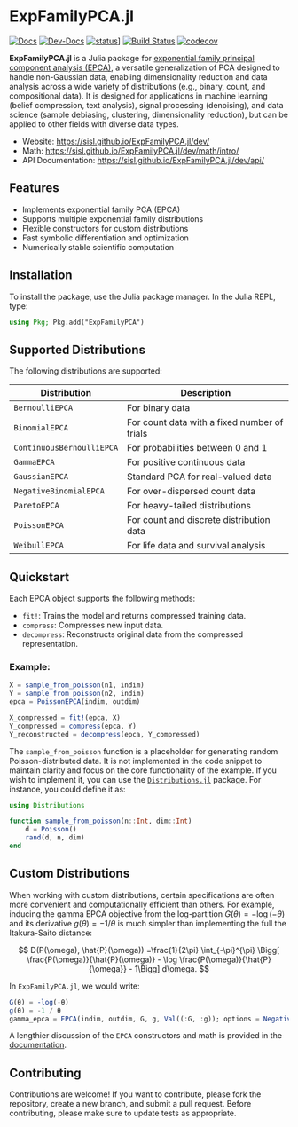 # ExpFamilyPCA.jl

[![Docs](https://img.shields.io/badge/docs-stable-blue.svg)](https://sisl.github.io/ExpFamilyPCA.jl/stable)
[![Dev-Docs](https://img.shields.io/badge/docs-latest-blue.svg)](https://sisl.github.io/ExpFamilyPCA.jl/latest)
[![status](https://joss.theoj.org/papers/8c617a932d19b28d5ac0299b23d2c8dc/status.svg)](https://joss.theoj.org/papers/8c617a932d19b28d5ac0299b23d2c8dc)]
[![Build Status](https://github.com/sisl/ExpFamilyPCA.jl/actions/workflows/CI.yml/badge.svg?branch=main)](https://github.com/sisl/ExpFamilyPCA.jl/actions/workflows/CI.yml?query=branch%3Amain)
[![codecov](https://codecov.io/github/sisl/ExpFamilyPCA.jl/graph/badge.svg?token=kJESb0GybB)](https://codecov.io/github/sisl/ExpFamilyPCA.jl)

**ExpFamilyPCA.jl** is a Julia package for [exponential family principal component analysis (EPCA)](https://papers.nips.cc/paper_files/paper/2001/hash/f410588e48dc83f2822a880a68f78923-Abstract.html), a versatile generalization of PCA designed to handle non-Gaussian data, enabling dimensionality reduction and data analysis across a wide variety of distributions (e.g., binary, count, and compositional data). It is designed for applications in machine learning (belief compression, text analysis), signal processing (denoising), and data science (sample debiasing, clustering, dimensionality reduction), but can be applied to other fields with diverse data types.

- Website: https://sisl.github.io/ExpFamilyPCA.jl/dev/
- Math: https://sisl.github.io/ExpFamilyPCA.jl/dev/math/intro/
- API Documentation: https://sisl.github.io/ExpFamilyPCA.jl/dev/api/


## Features
- Implements exponential family PCA (EPCA)
- Supports multiple exponential family distributions
- Flexible constructors for custom distributions
- Fast symbolic differentiation and optimization
- Numerically stable scientific computation

## Installation

To install the package, use the Julia package manager. In the Julia REPL, type:

```julia
using Pkg; Pkg.add("ExpFamilyPCA")
```

## Supported Distributions
The following distributions are supported:

| Distribution                  | Description                                      |
| ----------------------------- | ------------------------------------------------ |
| `BernoulliEPCA`                | For binary data                                  |
| `BinomialEPCA`                 | For count data with a fixed number of trials     |
| `ContinuousBernoulliEPCA`      | For probabilities between 0 and 1                |
| `GammaEPCA`                    | For positive continuous data                     |
| `GaussianEPCA`                 | Standard PCA for real-valued data                |
| `NegativeBinomialEPCA`         | For over-dispersed count data                    |
| `ParetoEPCA`                   | For heavy-tailed distributions                   |
| `PoissonEPCA`                  | For count and discrete distribution data         |
| `WeibullEPCA`                  | For life data and survival analysis              |

## Quickstart
Each EPCA object supports the following methods:
- `fit!`: Trains the model and returns compressed training data.
- `compress`: Compresses new input data.
- `decompress`: Reconstructs original data from the compressed representation.

### Example:
```julia
X = sample_from_poisson(n1, indim)
Y = sample_from_poisson(n2, indim)
epca = PoissonEPCA(indim, outdim)

X_compressed = fit!(epca, X)
Y_compressed = compress(epca, Y)
Y_reconstructed = decompress(epca, Y_compressed)
```

The `sample_from_poisson` function is a placeholder for generating random Poisson-distributed data. It is not implemented in the code snippet to maintain clarity and focus on the core functionality of the example. If you wish to implement it, you can use the [`Distributions.jl`](https://github.com/JuliaStats/Distributions.jl) package. For instance, you could define it as:

```julia
using Distributions

function sample_from_poisson(n::Int, dim::Int)
    d = Poisson()
    rand(d, n, dim)
end
```


## Custom Distributions

When working with custom distributions, certain specifications are often more convenient and computationally efficient than others. For example, inducing the gamma EPCA objective from the log-partition $G(\theta) = -\log(-\theta)$ and its derivative $g(\theta) = -1/\theta$ is much simpler than implementing the full the Itakura-Saito distance:

$$
D(P(\omega), \hat{P}(\omega)) =\frac{1}{2\pi} \int_{-\pi}^{\pi} \Bigg[ \frac{P(\omega)}{\hat{P}(\omega)} - \log \frac{P(\omega)}{\hat{P}{\omega}} - 1\Bigg] d\omega.
$$

In `ExpFamilyPCA.jl`, we would write:

```julia
G(θ) = -log(-θ)
g(θ) = -1 / θ
gamma_epca = EPCA(indim, outdim, G, g, Val((:G, :g)); options = NegativeDomain())
```

A lengthier discussion of the `EPCA` constructors and math is provided in the [documentation](https://sisl.github.io/ExpFamilyPCA.jl/dev/math/objectives/).

## Contributing

Contributions are welcome! If you want to contribute, please fork the repository, create a new branch, and submit a pull request. Before contributing, please make sure to update tests as appropriate.